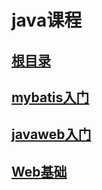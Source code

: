 # java课程  
## [根目录](java)  
## [mybatis入门](java/MyBatis01)  
## [javaweb入门](java/JavaWebDemo)  
## [Web基础](java/WebBase)  